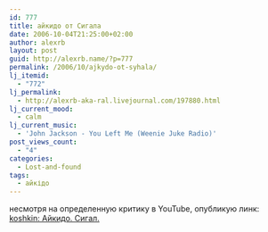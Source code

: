```yaml
---
id: 777
title: айкидо от Сигала
date: 2006-10-04T21:25:00+02:00
author: alexrb
layout: post
guid: http://alexrb.name/?p=777
permalink: /2006/10/ajkydo-ot-syhala/
lj_itemid:
  - "772"
lj_permalink:
  - http://alexrb-aka-ral.livejournal.com/197880.html
lj_current_mood:
  - calm
lj_current_music:
  - 'John Jackson - You Left Me (Weenie Juke Radio)'
post_views_count:
  - "4"
categories:
  - Lost-and-found
tags:
  - айкідо
---
```

несмотря на определенную критику в YouTube, опубликую линк:  
<a HREF="http://koshkin.livejournal.com/275194.html">koshkin: Айкидо. Сигал.</a>